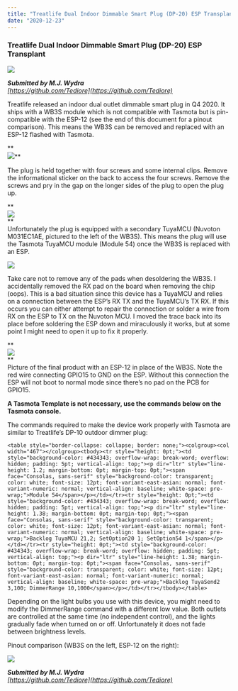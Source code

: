 ```yaml
---
title: "Treatlife Dual Indoor Dimmable Smart Plug (DP-20) ESP Transplant"
date: "2020-12-23"
---
```


### Treatlife Dual Indoor Dimmable Smart Plug (DP-20) ESP Transplant

![](https://lh4.googleusercontent.com/BMb0e2FdmLZNNaHAXWclXfDbhS9pGOnF7ez4aiFztDSijXMyLFML5o5R3P-FWQkojcZxF4fkQDFBg-cuL0seJmQtW21Yk99-9S97SPoL1gvteT-QYuSbckehrG3D6rb0MDCKnW7M=w123-h153)

_**Submitted by M.J. Wydra**  
[https://github.com/Tediore](https://github.com/Tediore)_  
  
Treatlife released an indoor dual outlet dimmable smart plug in Q4 2020. It ships with a WB3S module which is not compatible with Tasmota but is pin-compatible with the ESP-12 (see the end of this document for a pinout comparison). This means the WB3S can be removed and replaced with an ESP-12 flashed with Tasmota.

**  
![](https://lh5.googleusercontent.com/Til9PIMUFllxRA18hQQsYnufLtvT0Y6crgcbON05G5TKRu7VhqDQCchOvdpCB-XpfEa_yFUJ8_YeKwn03Z3Ng-AHEWjX6xLFOBhjD6s9ALxYBMadZTD1IBtUmgzvdsGHVJXEF17h)**

The plug is held together with four screws and some internal clips. Remove the informational sticker on the back to access the four screws. Remove the screws and pry in the gap on the longer sides of the plug to open the plug up.

**  
![](https://lh4.googleusercontent.com/Rm0mtSvjviQpCcyEwqcoGFYE0duStwoOLugrYZqkyqnd_sU9vvhU5UYk5AWudqm_ot_FbD-cPN4EQO9PVMJfogAUtbQY-vQvbxsk1T__Rdu32_orObVKP4E0oxSxfC-eQ2O_Xgd_)  
**  
Unfortunately the plug is equipped with a secondary TuyaMCU (Nuvoton M031EC1AE, pictured to the left of the WB3S). This means the plug will use the Tasmota TuyaMCU module (Module 54) once the WB3S is replaced with an ESP.  
  
![](https://lh3.googleusercontent.com/Tp6sbNyyDlSLGBAnBgc4pI8I_H2jOcYJyIeWJba7D9tQ14riD8vG7LnSVvWll8adPc_mq-_C-LxnE6rFIAoTvPu5LT1paYv43qPVZOznb4h9eYM8PNM4z3ZWx_0kkDTYBmNwCmqF)

Take care not to remove any of the pads when desoldering the WB3S. I accidentally removed the RX pad on the board when removing the chip (oops). This is a bad situation since this device has a TuyaMCU and relies on a connection between the ESP’s RX TX and the TuyaMCU’s TX RX. If this occurs you can either attempt to repair the connection or solder a wire from RX on the ESP to TX on the Nuvoton MCU. I moved the trace back into its place before soldering the ESP down and miraculously it works, but at some point I might need to open it up to fix it properly.

**  
![](https://lh4.googleusercontent.com/5zuOyJQnz7rTr_4sPh3w4FGDmvyVOIAb5S-ulgqgooPORtnz8gfxKFXRsC2ggyZ9jhXPNvTa9LTMqB0ObmuCbnN3pzFrXLOaR0UD01ucEc0UTsCtk7GoAz_q2BWAjIUM6o5c_nFn)  
**  
Picture of the final product with an ESP-12 in place of the WB3S. Note the red wire connecting GPIO15 to GND on the ESP. Without this connection the ESP will not boot to normal mode since there’s no pad on the PCB for GPIO15. 
  
**A Tasmota Template is not necessary, use the commands below on the Tasmota console.**

The commands required to make the device work properly with Tasmota are similar to Treatlife’s DP-10 outdoor dimmer plug:

`<table style="border-collapse: collapse; border: none;"><colgroup><col width="467"></colgroup><tbody><tr style="height: 0pt;"><td style="background-color: #434343; overflow-wrap: break-word; overflow: hidden; padding: 5pt; vertical-align: top;"><p dir="ltr" style="line-height: 1.2; margin-bottom: 0pt; margin-top: 0pt;"><span face="Consolas, sans-serif" style="background-color: transparent; color: white; font-size: 12pt; font-variant-east-asian: normal; font-variant-numeric: normal; vertical-align: baseline; white-space: pre-wrap;">Module 54</span></p></td></tr><tr style="height: 0pt;"><td style="background-color: #434343; overflow-wrap: break-word; overflow: hidden; padding: 5pt; vertical-align: top;"><p dir="ltr" style="line-height: 1.38; margin-bottom: 0pt; margin-top: 0pt;"><span face="Consolas, sans-serif" style="background-color: transparent; color: white; font-size: 12pt; font-variant-east-asian: normal; font-variant-numeric: normal; vertical-align: baseline; white-space: pre-wrap;">Backlog TuyaMCU 21,2; SetOption20 1; SetOption54 1</span></p></td></tr><tr style="height: 0pt;"><td style="background-color: #434343; overflow-wrap: break-word; overflow: hidden; padding: 5pt; vertical-align: top;"><p dir="ltr" style="line-height: 1.38; margin-bottom: 0pt; margin-top: 0pt;"><span face="Consolas, sans-serif" style="background-color: transparent; color: white; font-size: 12pt; font-variant-east-asian: normal; font-variant-numeric: normal; vertical-align: baseline; white-space: pre-wrap;">Backlog TuyaSend2 3,100; DimmerRange 10,1000</span></p></td></tr></tbody></table>`

  
Depending on the light bulbs you use with this device, you might need to modify the DimmerRange command with a different low value. Both outlets are controlled at the same time (no independent control), and the lights gradually fade when turned on or off. Unfortunately it does not fade between brightness levels.  
  
Pinout comparison (WB3S on the left, ESP-12 on the right):

![](https://lh3.googleusercontent.com/L_qH1TWj8q1ecdYHMhfD1PSvsaU-bFdBM2PWXWoFhLA0xtcjJkFeRWon_ZB1FyDpfE5gb7LbsRKgYeSm9jWeOEXmgDqg8HXrQL3p7q4T5zimf9ZDpzigPBIn9tSi4H7_h27U7NmK)

_**Submitted by M.J. Wydra**  
[https://github.com/Tediore](https://github.com/Tediore)_
